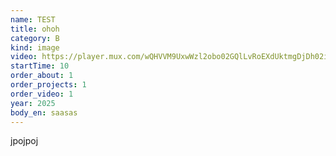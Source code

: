 ```yaml
---
name: TEST
title: ohoh
category: B
kind: image
video: https://player.mux.com/wQHVVM9UxwWzl2obo02GQlLvRoEXdUktmgDjDh02i1r7c
startTime: 10
order_about: 1
order_projects: 1
order_video: 1
year: 2025
body_en: saasas
---
```

jpojpoj